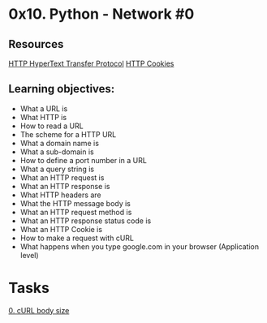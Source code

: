 # 0x10. Python - Network #0
## Resources 
[HTTP HyperText Transfer Protocol](https://intranet.alxswe.com/rltoken/rAon_EpQ6PGl8N0plySn4A)
[HTTP Cookies](https://developer.mozilla.org/en-US/docs/Web/HTTP/Cookies)

## Learning objectives:
- What a URL is
- What HTTP is
- How to read a URL
- The scheme for a HTTP URL
- What a domain name is
- What a sub-domain is
- How to define a port number in a URL
- What a query string is
- What an HTTP request is
- What an HTTP response is
- What HTTP headers are
- What the HTTP message body is
- What an HTTP request method is
- What an HTTP response status code is
- What an HTTP Cookie is
- How to make a request with cURL
- What happens when you type google.com in your browser (Application level)

# Tasks
[0. cURL body size](0-body_size.sh)
